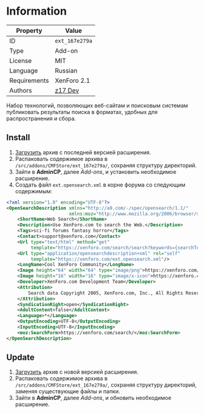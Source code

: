 # Information

| Property     | Value                                              |
| ------------ | -------------------------------------------------- |
| ID           | `ext_167e279a`                                     |
| Type         | Add-on                                             |
| License      | MIT                                                |
| Language     | Russian                                            |
| Requirements | XenForo 2.1                                        |
| Authors      | [z17 Dev](mailto:mail@z17.dev)                     |

Набор технологий, позволяющих веб-сайтам и поисковым системам публиковать результаты поиска в форматах, удобных для распространения и сбора.

## Install

1. [Загрузить](https://github.com/zmarket/xenforo-ext-opensearch/tags) архив с последней версией расширения.
2. Распаковать содержимое архива в `/src/addons/CMFStore/ext_167e279a/`, сохраняя структуру директорий.
3. Зайти в **AdminCP**, далее *Add-ons*, и установить необходимое расширение.
4. Создать файл `ext.opensearch.xml` в корне форума со следующим содержимым:

```xml
<?xml version="1.0" encoding="UTF-8"?>
<OpenSearchDescription xmlns="http://a9.com/-/spec/opensearch/1.1/"
                       xmlns:moz="http://www.mozilla.org/2006/browser/search/">
    <ShortName>Web Search</ShortName>
    <Description>Use XenForo.com to search the Web.</Description>
    <Tags>sci-fi forums fantasy horror</Tags>
    <Contact>support@xenforo.com</Contact>
    <Url type="text/html" method="get"
         template="https://xenforo.com/search/search?keywords={searchTerms}"/>
    <Url type="application/opensearchdescription+xml" rel="self"
         template="https://xenforo.com/ext.opensearch.xml"/>
    <LongName>Cool XenForo Community</LongName>
    <Image height="64" width="64" type="image/png">https://xenforo.com/websearch.png</Image>
    <Image height="16" width="16" type="image/x-icon">https://xenforo.com/favicon.ico</Image>
    <Developer>XenForo.com Development Team</Developer>
    <Attribution>
        Search data Copyright 2005, XenForo.com, Inc., All Rights Reserved
    </Attribution>
    <SyndicationRight>open</SyndicationRight>
    <AdultContent>false</AdultContent>
    <Language>*</Language>
    <OutputEncoding>UTF-8</OutputEncoding>
    <InputEncoding>UTF-8</InputEncoding>
    <moz:SearchForm>https://xenforo.com/search/</moz:SearchForm>
</OpenSearchDescription>
```

## Update

1. [Загрузить](https://github.com/zmarket/xenforo-ext-opensearch/tags) архив с новой версией расширения.
2. Распаковать содержимое архива в `/src/addons/CMFStore/ext_167e279a/`, сохраняя структуру директорий, заменяя существующие файлы и папки.
3. Зайти в **AdminCP**, далее *Add-ons*, и обновить необходимое расширение.
